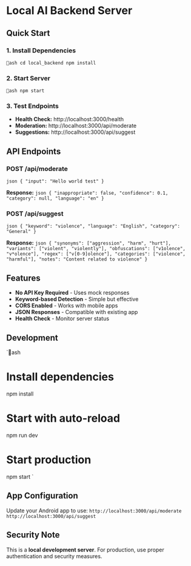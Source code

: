 ﻿# Local AI Backend Server

##  Quick Start

### 1. Install Dependencies
`ash
cd local_backend
npm install
`

### 2. Start Server
`ash
npm start
`

### 3. Test Endpoints
- **Health Check:** http://localhost:3000/health
- **Moderation:** http://localhost:3000/api/moderate
- **Suggestions:** http://localhost:3000/api/suggest

##  API Endpoints

### POST /api/moderate
`json
{
  "input": "Hello world test"
}
`

**Response:**
`json
{
  "inappropriate": false,
  "confidence": 0.1,
  "category": null,
  "language": "en"
}
`

### POST /api/suggest
`json
{
  "keyword": "violence",
  "language": "English",
  "category": "General"
}
`

**Response:**
`json
{
  "synonyms": ["aggression", "harm", "hurt"],
  "variants": ["violent", "violently"],
  "obfuscations": ["v1olence", "v*olence"],
  "regex": ["v[0-9]olence"],
  "categories": ["violence", "harmful"],
  "notes": "Content related to violence"
}
`

##  Features

-  **No API Key Required** - Uses mock responses
-  **Keyword-based Detection** - Simple but effective
-  **CORS Enabled** - Works with mobile apps
-  **JSON Responses** - Compatible with existing app
-  **Health Check** - Monitor server status

##  Development

`ash
# Install dependencies
npm install

# Start with auto-reload
npm run dev

# Start production
npm start
`

##  App Configuration

Update your Android app to use:
`
http://localhost:3000/api/moderate
http://localhost:3000/api/suggest
`

##  Security Note

This is a **local development server**. For production, use proper authentication and security measures.
